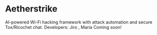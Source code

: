# Aetherstrike
AI-powered Wi-Fi hacking framework with attack automation and secure Tox/Ricochet chat.
Developers: Jiro , Maria
Coming soon!
